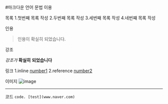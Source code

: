 #마크다운 언어 문법 이용

목록
1.첫번째 목록 작성
2.두번째 목록 작성
3.세번째 목록 작성
4.네번쨰 목록 작성

인용

> 인용이
> 확실히
> 되었습니다.

강조

*강조가*
**확실히**
**되었습니다**

링크
1.inline
[number1](blog.kalkin7.com/2014/02/10/lets-write-using-markdown/#31)
2.reference
[number2][information]


이미지
![image](http://ncc.phinf.naver.net/20140428_129/1398643364516gKIdq_JPEG/1-1.jpg?type=w646)



****


코드
`code. [test](www.naver.com)`


[information]: terms.naver.com/entry.nhn?docId=50304&categoryId=50304


